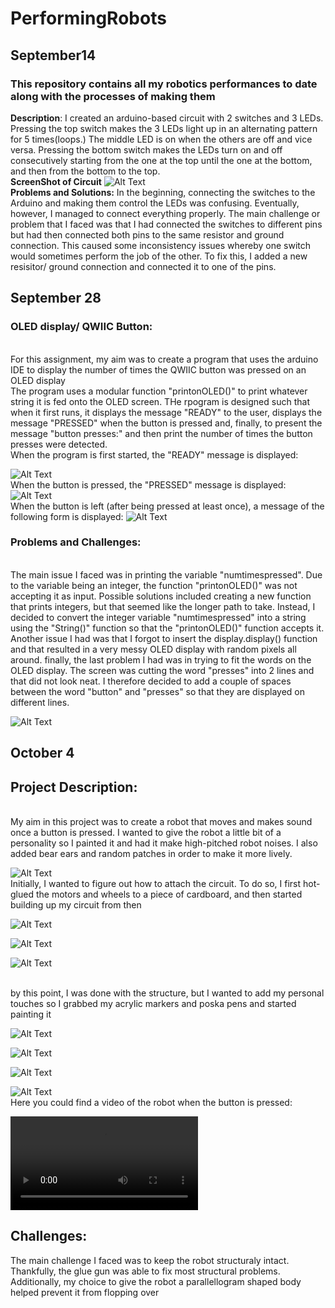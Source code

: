 # **PerformingRobots**
## **September14**
### This repository contains all my robotics performances to date along with the processes of making them
**Description**: I created an arduino-based circuit with 2 switches and 3 LEDs. Pressing the top switch makes the 3 LEDs light up in an alternating pattern for 5 times(loops.) The middle LED is on when the others are off and vice versa. Pressing the bottom switch makes the LEDs turn on and off consecutively starting from the one at the top until the one at the bottom, and then from the bottom to the top.
<br/>
**ScreenShot of Circuit**
![Alt Text](https://github.com/BaraaAlJorf/PerformingRobots/blob/master/September14/2020-09-12%20(5).png)
<br/>
**Problems and Solutions:**
In the beginning, connecting the switches to the Arduino and making them control the LEDs was confusing. Eventually, however, I managed to connect everything properly. The main challenge or problem that I faced was that I had connected the switches to different pins but had then connected both pins to the same resistor and ground connection. This caused some inconsistency issues whereby one switch would sometimes perform the job of the other. To fix this, I added a new resisitor/ ground connection and connected it to one of the pins.
## **September 28**
### **OLED display/ QWIIC Button:**
</br>
 For this assignment, my aim was to create a program that uses the arduino IDE to display the number of times the QWIIC button was pressed on an OLED display
 </br>
 The program uses a modular function "printonOLED()" to print whatever string it is fed onto the OLED screen. THe rpogram is designed such that when it first runs, it displays the message "READY" to the user, displays the message "PRESSED" when the button is pressed and, finally, to present the message "button presses:" and then print the number of times the button presses were detected. 
 </br>
 When the program is first started, the "READY" message is displayed:
 
 ![Alt Text](https://github.com/BaraaAlJorf/PerformingRobots/blob/master/September%2028/20200927_154004.jpg)
 </br>
 When the button is pressed, the "PRESSED" message is displayed:
 ![Alt Text](https://github.com/BaraaAlJorf/PerformingRobots/blob/master/September%2028/20200927_154020.jpg)
 </br>
 When the button is left (after being pressed at least once), a message of the following form is displayed:
 ![Alt Text](https://github.com/BaraaAlJorf/PerformingRobots/blob/master/September%2028/20200927_154845.jpg)
 </br>
 
 ### **Problems and Challenges:**
 </br>
 The main issue I faced was in printing the variable "numtimespressed". Due to the variable being an integer, the function "printonOLED()" was not accepting it as input. Possible solutions included creating a new function that prints integers, but that seemed like the longer path to take. Instead, I decided to convert the integer variable "numtimespressed" into a string using the "String()" function so that the "printonOLED()" function accepts it. Another issue I had was that I forgot to insert the display.display() function and that resulted in a very messy OLED display with random pixels all around. finally, the last problem I had was in trying to fit the words on the OLED display. The screen was cutting the word "presses" into 2 lines and that did not look neat. I therefore decided to add a couple of spaces between the word "button" and "presses" so that they are displayed on different lines.
 
 ![Alt Text](https://github.com/BaraaAlJorf/PerformingRobots/blob/master/September%2028/20200927_155333.jpg)

## October 4
## Project Description:
</br>
My aim in this project was to create a robot that moves and makes sound once a button is pressed. I wanted to give the robot a little bit of a personality so I painted it and had it make high-pitched robot noises. I also added bear ears and random patches in order to make it more lively.
 
![Alt Text](https://github.com/BaraaAlJorf/PerformingRobots/blob/master/October4/20201004_212900.jpg)
</br>
Initially, I wanted to figure out how to attach the circuit. To do so, I first hot-glued the motors and wheels to a piece of cardboard, and then started building up my circuit from then
 
 ![Alt Text](https://github.com/BaraaAlJorf/PerformingRobots/blob/master/October4/20201004_170520.jpg)
  
 ![Alt Text](https://github.com/BaraaAlJorf/PerformingRobots/blob/master/October4/20201004_173349.jpg)
  
 ![Alt Text](https://github.com/BaraaAlJorf/PerformingRobots/blob/master/October4/20201004_190616.jpg)
  
</br>
by this point, I was done with the structure, but I wanted to add my personal touches so I grabbed my acrylic markers and poska pens and started painting it
 
 ![Alt Text](https://github.com/BaraaAlJorf/PerformingRobots/blob/master/October4/20201004_193443.jpg)
  
 ![Alt Text](https://github.com/BaraaAlJorf/PerformingRobots/blob/master/October4/20201004_195158.jpg)
  
 ![Alt Text](https://github.com/BaraaAlJorf/PerformingRobots/blob/master/October4/20201004_211838.jpg)
  
 ![Alt Text](https://github.com/BaraaAlJorf/PerformingRobots/blob/master/October4/20201004_212302.jpg)
</br>
Here you could find a video of the robot when the button is pressed:
 
 ![Video](https://github.com/BaraaAlJorf/PerformingRobots/blob/master/October4/20201004_212318.mp4)
## Challenges:

The main challenge I faced was to keep the robot structuraly intact. Thankfully, the glue gun was able to fix most structural problems. Additionally, my choice to give the robot a parallellogram shaped body helped prevent it from flopping over
